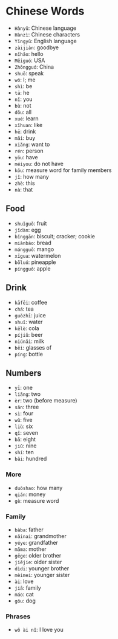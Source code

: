 # Chinese Words

- `Hànyǔ`: Chinese language
- `Hànzì`: Chinese characters
- `Yīngyǔ`: English language
- `zàijiàn`: goodbye
- `nǐhǎo`: hello
- `Měiguó`: USA
- `Zhōngguó`: China
- `shuō`: speak
- `wǒ`: I; me
- `shì`: be
- `tā`: he
- `nǐ`: you
- `bù`: not
- `dōu`: all
- `xué`: learn
- `xǐhuan`: like
- `hē`: drink
- `mǎi`: buy
- `xiǎng`: want to
- `rén`: person
- `yǒu`: have
- `méiyou`: do not have
- `kǒu`: measure word for family members
- `jǐ`: how many
- `zhè`: this
- `nà`: that

## Food

- `shuǐguǒ`: fruit
- `jīdàn`: egg
- `bǐnggān`: biscuit; cracker; cookie
- `miànbāo`: bread
- `mángguǒ`: mango
- `xīgua`: watermelon
- `bōluó`: pineapple
- `píngguǒ`: apple

## Drink

- `kāfēi`: coffee
- `chá`: tea
- `guǒzhī`: juice
- `shuǐ`: water
- `kělè`: cola
- `píjiǔ`: beer
- `niúnǎi`: milk
- `bēi`: glasses of
- `píng`: bottle

## Numbers

- `yī`: one
- `liǎng`: two
- `èr`: two (before measure)
- `sān`: three
- `sì`: four
- `wǔ`: five
- `liù`: six
- `qī`: seven
- `bā`: eight
- `jiǔ`: nine
- `shí`: ten
- `bǎi`: hundred

### More

- `duōshao`: how many
- `qián`: money
- `gè`: measure word

### Family

- `bàba`: father
- `nǎinai`: grandmother
- `yéye`: grandfather
- `māma`: mother
- `gēge`: older brother
- `jiějie`: older sister
- `dìdi`: younger brother
- `mèimei`: younger sister
- `ài`: love
- `jiā`: family
- `máo`: cat
- `gǒu`: dog

### Phrases

- `wǒ ài nǐ`: I love you
